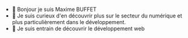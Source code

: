- 👋 Bonjour je suis Maxime BUFFET
- 👀 Je suis curieux d'en découvrir plus sur le secteur du numérique et plus particulièrement dans le développement.
- 🌱 Je suis entrain de découvrir le développement web

<!---
MBubulti/MBubulti is a ✨ special ✨ repository because its `README.md` (this file) appears on your GitHub profile.
You can click the Preview link to take a look at your changes.
--->
